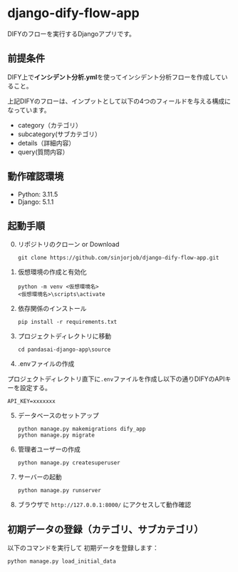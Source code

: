 # django-dify-flow-app

DIFYのフローを実行するDjangoアプリです。

## 前提条件

DIFY上で**インシデント分析.yml**を使ってインシデント分析フローを作成していること。

上記DIFYのフローは、インプットとして以下の4つのフィールドを与える構成になっています。

- category（カテゴリ）
- subcategory(サブカテゴリ）
- details（詳細内容）
- query(質問内容）

## 動作確認環境

- Python: 3.11.5
- Django: 5.1.1

## 起動手順

0. リポジトリのクローン or Download

   ```
   git clone https://github.com/sinjorjob/django-dify-flow-app.git
   ```


1. 仮想環境の作成と有効化
   ```
   python -m venv <仮想環境名>
   <仮想環境名>\scripts\activate
   ```

2. 依存関係のインストール
   ```
   pip install -r requirements.txt
   ```

3. プロジェクトディレクトリに移動
   ```
   cd pandasai-django-app\source
   ```

4. .envファイルの作成

 プロジェクトディレクトリ直下に`.env`ファイルを作成し以下の通りDIFYのAPIキーを設定する。

   ```
   API_KEY=xxxxxxx
   ```

5. データベースのセットアップ
   ```
   python manage.py makemigrations dify_app
   python manage.py migrate
   ```

6. 管理者ユーザーの作成
   ```
   python manage.py createsuperuser
   ```

7. サーバーの起動
   ```
   python manage.py runserver
   ```

8. ブラウザで `http://127.0.0.1:8000/` にアクセスして動作確認

## 初期データの登録（カテゴリ、サブカテゴリ）

以下のコマンドを実行して 初期データを登録します：  

```
python manage.py load_initial_data
```

